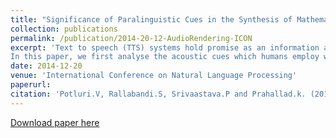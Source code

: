```yaml
---
title: "Significance of Paralinguistic Cues in the Synthesis of Mathematical Equations"
collection: publications
permalink: /publication/2014-20-12-AudioRendering-ICON
excerpt: 'Text to speech (TTS) systems hold promise as an information access tool for literate and illiterate including visually impaired. Current TTS systems can convert a typical text into a  natural sounding speech. However, auditory rendering of mathematical content, specifically equation reading is not a trivial task. Mathematical equations have to be read so that appropriate bracketing such as parentheses, superscripts and subscripts are conveyed to the listener in an accurate way. 
In this paper, we first analyse the acoustic cues which humans employ while speaking the mathematical content to (visually impaired) listeners and then propose four techniques which render the observed patterns in a text-to-speech system. '
date: 2014-12-20
venue: 'International Conference on Natural Language Processing'
paperurl: 
citation: 'Potluri.V, Rallabandi.S, Srivaastava.P and Prahallad.k. (2014). &quot;Significance of Paralinguistic Cues in the synthesis of Mathematical Equations&quot; <i>International Conference on Natural Language Processing</i>'
---
```


[Download paper here](http://ltrc.iiit.ac.in/icon/2014/proceedings/File36-p150.pdf)

